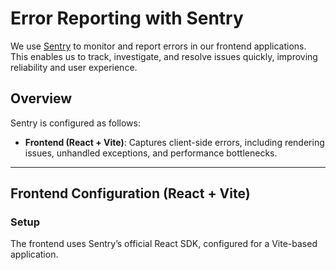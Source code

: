 # Error Reporting with Sentry

We use [Sentry](https://sentry.io) to monitor and report errors in our frontend applications. This enables us to track, investigate, and resolve issues quickly, improving reliability and user experience.

## Overview

Sentry is configured as follows:

-   **Frontend (React + Vite)**: Captures client-side errors, including rendering issues, unhandled exceptions, and performance bottlenecks.

---

## Frontend Configuration (React + Vite)

### Setup

The frontend uses Sentry’s official React SDK, configured for a Vite-based application.

